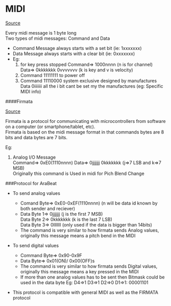 MIDI
====
[Source](https://www.midi.org/specifications/item/table-1-summary-of-midi-message)  

Every midi message is 1 byte long  
Two types of midi messages: Command and Data  
* Command Message always starts with a set bit (ie: 1xxxxxxx)
* Data Message always starts with a clear bit (ie: 0xxxxxxx)  
* Eg: 
    1) for key press stopped
        Command=> 1000nnnn (n is for channel)  
        Data=> 0kkkkkkk 0vvvvvvv (k is key and v is velocity)  
    2) Command 11111111 to power off
    3) Command 11110000 system exclusive designed by manufactures  
        Data 0iiiiiii all the i bit cant be set my the manufactures (eg: Specific MIDI info)

####Firmata

[Source](http://firmata.org/wiki/Protocol)

Firmata is a protocol for communicating with microcontrollers from software on a computer (or smartphone/tablet, etc).   
Firmata is based on the midi message format in that commands bytes are 8 bits and data bytes are 7 bits.  

Eg:

1) Analog I/O Message    
    Command=> 0xE0(1110nnnn)
    Data=> 0jjjjjjj 0kkkkkkk (j=>7 LSB and k=>7 MSB)  
    Originally this command is Used in midi for Pich Blend Change  


###Protocol for AraBeat 

* To send analog values  
    - Comand Byte=> 0xE0-0xEF(1110nnnn) (n will be data id known by both sender and reciever)  
    - Data Byte 1=> 0jjjjjjj (j is the first 7 MSB)  
      Data Byte 2=> 0kkkkkkk (k is the last 7 LSB)  
      Data Byte 3=> 0lllllll (only used if the data is bigger than 14bits)    
    - The command is very similar to how firmata sends Analog values,   originally this message means a pitch bend in the MIDI

* To send digital values  
    - Command Byte=> 0x90-0x9F
    - Data Byte=>  0x01(ON)/ 0x00(OFF)s
    - The command is very similar to how firmata sends Digital values,   originally this message means a key pressed in the MIDI
    - If more than one analog values has to be sent then Bitmask could be  
      used in the data byte 
      Eg: D4=>1 D3=>1 D2=>0 D1=>1: 00001101

       
* This protocol is compatible with general MIDI as well as the FIRMATA protocol 


